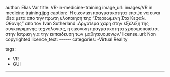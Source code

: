 
author: Elias Var
title: VR-in-medicine-training
image_url: images/VR in medicine training.jpg
caption: 'Η εικονικη πραγματικοτητα επαψε να ειναι ιδεα μετα απο την πρωτη  υλοποιηση της
“Στερεωμενη Στο Κεφαλι Οθονης” απο τον Ivan Sutherland .Αργοτερα χαρη στην εξελιξη της συγκεκριμενης
τεχνολογιας, η εικονικη πραγματικοτητα χρησιμοποιείται στην Ιατρικη για την εκπαιδευση των μαθητευομενων.'
license_url: Non copyrighted
licence_text: ------
categories:
  -Virtual Reality
 
tags:
  - VR
  - GUI
---
